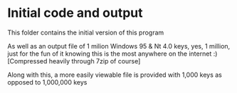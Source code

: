 # Initial code and output
This folder contains the initial version of this program

As well as an output file of 1 milion Windows 95 & Nt 4.0 keys, yes, 1 million, just for the fun of it knowing this is the most anywhere on the internet :) [Compressed heavily through 7zip of course]

Along with this, a more easily viewable file is provided with 1,000 keys as opposed to 1,000,000 keys
